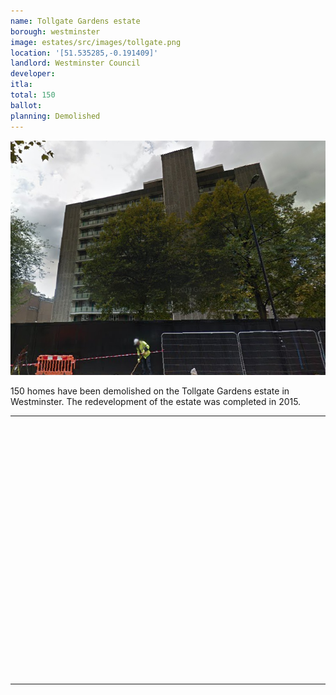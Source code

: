 ```yaml
---
name: Tollgate Gardens estate 
borough: westminster
image: estates/src/images/tollgate.png
location: '[51.535285,-0.191409]'
landlord: Westminster Council
developer:
itla:
total: 150
ballot:
planning: Demolished
---
```

![tollgate gardens](../estates/src/images/tollgate.png)

150 homes have been demolished on the Tollgate Gardens estate in Westminster.
The redevelopment of the estate was completed in 2015.

---

<!------------THE CODE BELOW RENDERS THE MAP - DO NOT EDIT! ---------------------------->

<div id="map" style="width: 100%; height: 400px;"></div>

<script>
  var map = L.map('map').setView({{ location }}, 13);
  L.tileLayer('https://tile.openstreetmap.org/{z}/{x}/{y}.png', {
  maxZoom: 19,
attribution: '&copy; <a href="http://www.openstreetmap.org/copyright">OpenStreetMap</a>'
}).addTo(map);
var circle = L.circle({{ location }}, {
    color: 'red',
    fillColor: '#f03',
    fillOpacity: 0.5,
    radius: 500
}).addTo(map);
</script>

---